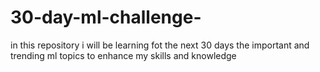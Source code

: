 
# 30-day-ml-challenge-
 in this  repository i will be learning  fot the  next 30 days the important and trending ml topics to enhance my skills and knowledge 
